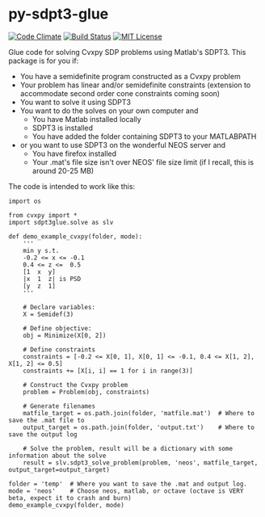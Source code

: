 # py-sdpt3-glue
[![Code Climate](https://codeclimate.com/github/discardthree/py-sdpt3-glue/badges/gpa.svg)](https://codeclimate.com/github/discardthree/py-sdpt3-glue)
[![Build Status](https://travis-ci.org/discardthree/PySDPT3glue.svg?branch=master)](https://travis-ci.org/discardthree/PySDPT3glue)
[![MIT License](http://img.shields.io/badge/license-MIT-blue.svg?style=flat)](LICENSE)

Glue code for solving Cvxpy SDP problems using Matlab's SDPT3.
This package is for you if:
- You have a semidefinite program constructed as a Cvxpy problem
- Your problem has linear and/or semidefinite constraints (extension to accommodate second order cone constraints coming soon)
- You want to solve it using SDPT3
- You want to do the solves on your own computer and
  - You have Matlab installed locally
  - SDPT3 is installed
  - You have added the folder containing SDPT3 to your MATLABPATH
- or you want to use SDPT3 on the wonderful NEOS server and
  - You have firefox installed
  - Your .mat's file size isn't over NEOS' file size limit (if I recall, this is around 20-25 MB)

The code is intended to work like this:
```
import os

from cvxpy import *
import sdpt3glue.solve as slv

def demo_example_cvxpy(folder, mode):
    '''
    min y s.t.
    -0.2 <= x <= -0.1
    0.4 <= z <=  0.5
    [1  x  y]
    |x  1  z| is PSD
    [y  z  1]
    '''

    # Declare variables:
    X = Semidef(3)

    # Define objective:
    obj = Minimize(X[0, 2])

    # Define constraints
    constraints = [-0.2 <= X[0, 1], X[0, 1] <= -0.1, 0.4 <= X[1, 2], X[1, 2] <= 0.5]
    constraints += [X[i, i] == 1 for i in range(3)]

    # Construct the Cvxpy problem
    problem = Problem(obj, constraints)

    # Generate filenames
    matfile_target = os.path.join(folder, 'matfile.mat')  # Where to save the .mat file to
    output_target = os.path.join(folder, 'output.txt')    # Where to save the output log

    # Solve the problem, result will be a dictionary with some information about the solve
    result = slv.sdpt3_solve_problem(problem, 'neos', matfile_target, output_target=output_target)

folder = 'temp'  # Where you want to save the .mat and output log.  
mode = 'neos'    # Choose neos, matlab, or octave (octave is VERY beta, expect it to crash and burn)
demo_example_cvxpy(folder, mode)
```
